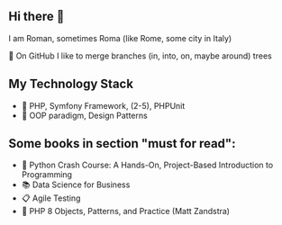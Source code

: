 ## Hi there 👋

I am Roman, sometimes Roma (like Rome, some city in Italy)

🌱 On GitHub I like to merge branches (in, into, on, maybe around) trees



## My Technology Stack

* :elephant: PHP, Symfony Framework, (2-5), PHPUnit
* :art: OOP paradigm, Design Patterns


## Some books in section "must for read":

* :book: Python Crash Course: A Hands-On, Project-Based Introduction to Programming
* :books: Data Science for Business
* :clipboard: Agile Testing
* :elephant: PHP 8 Objects, Patterns, and Practice (Matt Zandstra)

